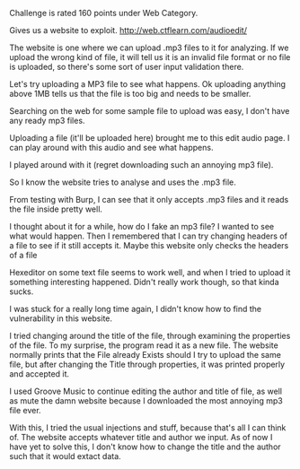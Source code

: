 Challenge is rated 160 points under Web Category.

Gives us a website to exploit. 
http://web.ctflearn.com/audioedit/

The website is one where we can upload .mp3 files to it for analyzing.
If we upload the wrong kind of file, it will tell us it is an invalid file format or no file is uploaded, so there's some sort of user input validation there.

Let's try uploading a MP3 file to see what happens. Ok uploading anything above 1MB tells us that the file is too big and needs to be smaller.

Searching on the web for some sample file to upload was easy, I don't have any ready mp3 files.

Uploading a file (it'll be uploaded here) brought me to this edit audio page. I can play around with this audio and see what happens.

I played around with it (regret downloading such an annoying mp3 file).

So I know the website tries to analyse and uses the .mp3 file.

From testing with Burp, I can see that it only accepts .mp3 files and it reads the file inside pretty well.

I thought about it for a while, how do I fake an mp3 file? I wanted to see what would happen. Then I remembered that I can try changing headers of a file to see if it still accepts it. Maybe this website only checks the headers of a file

Hexeditor on some text file seems to work well, and when I tried to upload it something interesting happened. Didn't really work though, so that kinda sucks.

I was stuck for a really long time again, I didn't know how to find the vulnerability in this website. 

I tried changing around the title of the file, through examining the properties of the file. To my surprise, the program read it as a new file. The website normally prints that the File already Exists should I try to upload the same file, but after changing the Title through properties, it was printed properly and accepted it.

I used Groove Music to continue editing the author and title of file, as well as mute the damn website because I downloaded the most annoying mp3 file ever.

With this, I tried the usual injections and stuff, because that's all I can think of. The website accepts whatever title and author we input. As of now I have yet to solve this, I don't know how to change the title and the author such that it would extact data.

